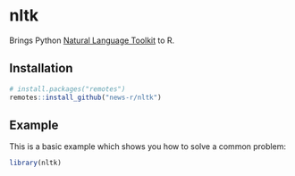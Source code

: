 
<!-- README.md is generated from README.Rmd. Please edit that file -->
<!-- badges: start -->
<!-- badges: end -->
nltk
====

Brings Python [Natural Language Toolkit](https://www.nltk.org/) to R.

Installation
------------

``` r
# install.packages("remotes")
remotes::install_github("news-r/nltk")
```

Example
-------

This is a basic example which shows you how to solve a common problem:

``` r
library(nltk)
```
